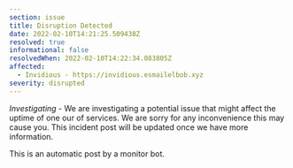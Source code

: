 ```yaml
---
section: issue
title: Disruption Detected
date: 2022-02-10T14:21:25.509438Z
resolved: true
informational: false
resolvedWhen: 2022-02-10T14:22:34.083805Z
affected:
  - Invidious - https://invidious.esmailelbob.xyz
severity: disrupted
---
```

*Investigating* - We are investigating a potential issue that might affect the uptime of one our of services. We are sorry for any inconvenience this may cause you. This incident post will be updated once we have more information.

This is an automatic post by a monitor bot.
        